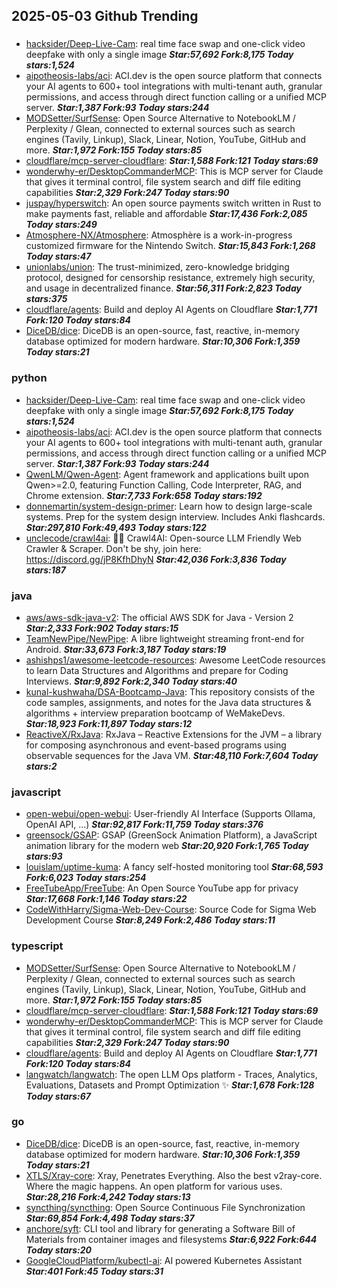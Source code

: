 ## 2025-05-03 Github Trending

### 
* [hacksider/Deep-Live-Cam](https://github.com/hacksider/Deep-Live-Cam): real time face swap and one-click video deepfake with only a single image ***Star:57,692 Fork:8,175 Today stars:1,524***
* [aipotheosis-labs/aci](https://github.com/aipotheosis-labs/aci): ACI.dev is the open source platform that connects your AI agents to 600+ tool integrations with multi-tenant auth, granular permissions, and access through direct function calling or a unified MCP server. ***Star:1,387 Fork:93 Today stars:244***
* [MODSetter/SurfSense](https://github.com/MODSetter/SurfSense): Open Source Alternative to NotebookLM / Perplexity / Glean, connected to external sources such as search engines (Tavily, Linkup), Slack, Linear, Notion, YouTube, GitHub and more. ***Star:1,972 Fork:155 Today stars:85***
* [cloudflare/mcp-server-cloudflare](https://github.com/cloudflare/mcp-server-cloudflare):  ***Star:1,588 Fork:121 Today stars:69***
* [wonderwhy-er/DesktopCommanderMCP](https://github.com/wonderwhy-er/DesktopCommanderMCP): This is MCP server for Claude that gives it terminal control, file system search and diff file editing capabilities ***Star:2,329 Fork:247 Today stars:90***
* [juspay/hyperswitch](https://github.com/juspay/hyperswitch): An open source payments switch written in Rust to make payments fast, reliable and affordable ***Star:17,436 Fork:2,085 Today stars:249***
* [Atmosphere-NX/Atmosphere](https://github.com/Atmosphere-NX/Atmosphere): Atmosphère is a work-in-progress customized firmware for the Nintendo Switch. ***Star:15,843 Fork:1,268 Today stars:47***
* [unionlabs/union](https://github.com/unionlabs/union): The trust-minimized, zero-knowledge bridging protocol, designed for censorship resistance, extremely high security, and usage in decentralized finance. ***Star:56,311 Fork:2,823 Today stars:375***
* [cloudflare/agents](https://github.com/cloudflare/agents): Build and deploy AI Agents on Cloudflare ***Star:1,771 Fork:120 Today stars:84***
* [DiceDB/dice](https://github.com/DiceDB/dice): DiceDB is an open-source, fast, reactive, in-memory database optimized for modern hardware. ***Star:10,306 Fork:1,359 Today stars:21***

### python
* [hacksider/Deep-Live-Cam](https://github.com/hacksider/Deep-Live-Cam): real time face swap and one-click video deepfake with only a single image ***Star:57,692 Fork:8,175 Today stars:1,524***
* [aipotheosis-labs/aci](https://github.com/aipotheosis-labs/aci): ACI.dev is the open source platform that connects your AI agents to 600+ tool integrations with multi-tenant auth, granular permissions, and access through direct function calling or a unified MCP server. ***Star:1,387 Fork:93 Today stars:244***
* [QwenLM/Qwen-Agent](https://github.com/QwenLM/Qwen-Agent): Agent framework and applications built upon Qwen>=2.0, featuring Function Calling, Code Interpreter, RAG, and Chrome extension. ***Star:7,733 Fork:658 Today stars:192***
* [donnemartin/system-design-primer](https://github.com/donnemartin/system-design-primer): Learn how to design large-scale systems. Prep for the system design interview. Includes Anki flashcards. ***Star:297,810 Fork:49,493 Today stars:122***
* [unclecode/crawl4ai](https://github.com/unclecode/crawl4ai): 🚀🤖 Crawl4AI: Open-source LLM Friendly Web Crawler & Scraper. Don't be shy, join here: https://discord.gg/jP8KfhDhyN ***Star:42,036 Fork:3,836 Today stars:187***

### java
* [aws/aws-sdk-java-v2](https://github.com/aws/aws-sdk-java-v2): The official AWS SDK for Java - Version 2 ***Star:2,333 Fork:902 Today stars:15***
* [TeamNewPipe/NewPipe](https://github.com/TeamNewPipe/NewPipe): A libre lightweight streaming front-end for Android. ***Star:33,673 Fork:3,187 Today stars:19***
* [ashishps1/awesome-leetcode-resources](https://github.com/ashishps1/awesome-leetcode-resources): Awesome LeetCode resources to learn Data Structures and Algorithms and prepare for Coding Interviews. ***Star:9,892 Fork:2,340 Today stars:40***
* [kunal-kushwaha/DSA-Bootcamp-Java](https://github.com/kunal-kushwaha/DSA-Bootcamp-Java): This repository consists of the code samples, assignments, and notes for the Java data structures & algorithms + interview preparation bootcamp of WeMakeDevs. ***Star:18,923 Fork:11,897 Today stars:12***
* [ReactiveX/RxJava](https://github.com/ReactiveX/RxJava): RxJava – Reactive Extensions for the JVM – a library for composing asynchronous and event-based programs using observable sequences for the Java VM. ***Star:48,110 Fork:7,604 Today stars:2***

### javascript
* [open-webui/open-webui](https://github.com/open-webui/open-webui): User-friendly AI Interface (Supports Ollama, OpenAI API, ...) ***Star:92,817 Fork:11,759 Today stars:376***
* [greensock/GSAP](https://github.com/greensock/GSAP): GSAP (GreenSock Animation Platform), a JavaScript animation library for the modern web ***Star:20,920 Fork:1,765 Today stars:93***
* [louislam/uptime-kuma](https://github.com/louislam/uptime-kuma): A fancy self-hosted monitoring tool ***Star:68,593 Fork:6,023 Today stars:254***
* [FreeTubeApp/FreeTube](https://github.com/FreeTubeApp/FreeTube): An Open Source YouTube app for privacy ***Star:17,668 Fork:1,146 Today stars:22***
* [CodeWithHarry/Sigma-Web-Dev-Course](https://github.com/CodeWithHarry/Sigma-Web-Dev-Course): Source Code for Sigma Web Development Course ***Star:8,249 Fork:2,486 Today stars:11***

### typescript
* [MODSetter/SurfSense](https://github.com/MODSetter/SurfSense): Open Source Alternative to NotebookLM / Perplexity / Glean, connected to external sources such as search engines (Tavily, Linkup), Slack, Linear, Notion, YouTube, GitHub and more. ***Star:1,972 Fork:155 Today stars:85***
* [cloudflare/mcp-server-cloudflare](https://github.com/cloudflare/mcp-server-cloudflare):  ***Star:1,588 Fork:121 Today stars:69***
* [wonderwhy-er/DesktopCommanderMCP](https://github.com/wonderwhy-er/DesktopCommanderMCP): This is MCP server for Claude that gives it terminal control, file system search and diff file editing capabilities ***Star:2,329 Fork:247 Today stars:90***
* [cloudflare/agents](https://github.com/cloudflare/agents): Build and deploy AI Agents on Cloudflare ***Star:1,771 Fork:120 Today stars:84***
* [langwatch/langwatch](https://github.com/langwatch/langwatch): The open LLM Ops platform - Traces, Analytics, Evaluations, Datasets and Prompt Optimization ✨ ***Star:1,678 Fork:128 Today stars:67***

### go
* [DiceDB/dice](https://github.com/DiceDB/dice): DiceDB is an open-source, fast, reactive, in-memory database optimized for modern hardware. ***Star:10,306 Fork:1,359 Today stars:21***
* [XTLS/Xray-core](https://github.com/XTLS/Xray-core): Xray, Penetrates Everything. Also the best v2ray-core. Where the magic happens. An open platform for various uses. ***Star:28,216 Fork:4,242 Today stars:13***
* [syncthing/syncthing](https://github.com/syncthing/syncthing): Open Source Continuous File Synchronization ***Star:69,854 Fork:4,498 Today stars:37***
* [anchore/syft](https://github.com/anchore/syft): CLI tool and library for generating a Software Bill of Materials from container images and filesystems ***Star:6,922 Fork:644 Today stars:20***
* [GoogleCloudPlatform/kubectl-ai](https://github.com/GoogleCloudPlatform/kubectl-ai): AI powered Kubernetes Assistant ***Star:401 Fork:45 Today stars:31***
